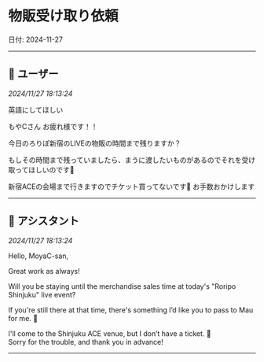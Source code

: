# 物販受け取り依頼

日付: 2024-11-27

---

## 👤 ユーザー
*2024/11/27 18:13:24*

英語にしてほしい

もやCさん
お疲れ様です！！

今日のろりぽ新宿のLIVEの物販の時間まで残りますか？

もしその時間まで残っていましたら、まうに渡したいものがあるのでそれを受け取ってほしいのです🙏

新宿ACEの会場まで行きますのでチケット買ってないです🙏
お手数おかけします

---

## 🤖 アシスタント
*2024/11/27 18:13:24*

Hello, MoyaC-san,  

Great work as always!  

Will you be staying until the merchandise sales time at today's "Roripo Shinjuku" live event?  

If you're still there at that time, there's something I’d like you to pass to Mau for me. 🙏  

I'll come to the Shinjuku ACE venue, but I don’t have a ticket. 🙏  
Sorry for the trouble, and thank you in advance!

---
